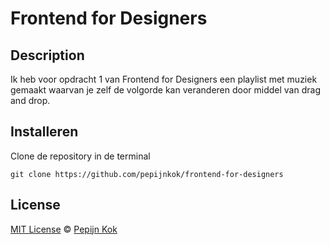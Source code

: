 # Frontend for Designers


## Description

Ik heb voor opdracht 1 van Frontend for Designers een playlist met muziek gemaakt waarvan je zelf de volgorde kan veranderen door middel van drag and drop.

## Installeren
Clone de repository in de terminal

```
git clone https://github.com/pepijnkok/frontend-for-designers
```

## License

[MIT License](https://github.com/pepijnkok/frontend-for-designers/blob/master/LICENSE) © [Pepijn Kok](https://github.com/pepijnkok)